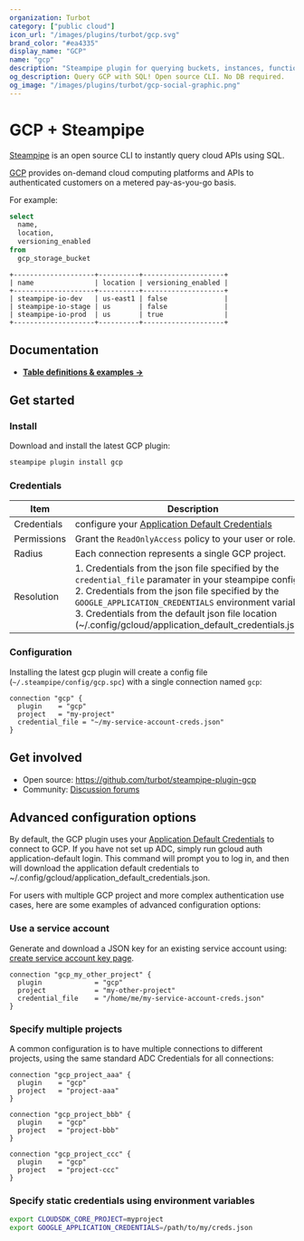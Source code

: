 ```yaml
---
organization: Turbot
category: ["public cloud"]
icon_url: "/images/plugins/turbot/gcp.svg"
brand_color: "#ea4335"
display_name: "GCP"
name: "gcp"
description: "Steampipe plugin for querying buckets, instances, functions and more from GCP."
og_description: Query GCP with SQL! Open source CLI. No DB required. 
og_image: "/images/plugins/turbot/gcp-social-graphic.png"
---
```


# GCP + Steampipe

[Steampipe](https://steampipe.io) is an open source CLI to instantly query cloud APIs using SQL.

[GCP](https://cloud.google.com) provides on-demand cloud computing platforms and APIs to authenticated customers on a metered pay-as-you-go basis. 

For example:

```sql
select
  name,
  location,
  versioning_enabled
from
  gcp_storage_bucket
```

```
+--------------------+----------+--------------------+
| name               | location | versioning_enabled |
+--------------------+----------+--------------------+
| steampipe-io-dev   | us-east1 | false              |
| steampipe-io-stage | us       | false              |
| steampipe-io-prod  | us       | true               |
+--------------------+----------+--------------------+
```

## Documentation

- **[Table definitions & examples →](/plugins/turbot/gcp/tables)**

## Get started

### Install

Download and install the latest GCP plugin:

```bash
steampipe plugin install gcp
```

### Credentials

| Item | Description |
| - | - |
| Credentials | configure your [Application Default Credentials](https://cloud.google.com/sdk/gcloud/reference/auth/application-default) |
| Permissions | Grant the `ReadOnlyAccess` policy to your user or role. |
| Radius | Each connection represents a single GCP project. |
| Resolution |  1. Credentials from the json file specified by the `credential_file` paramater in your steampipe config.<br />2. Credentials from the json file specified by the `GOOGLE_APPLICATION_CREDENTIALS` environment variable.<br />3. Credentials from the default json file location (~/.config/gcloud/application_default_credentials.json). |

### Configuration

Installing the latest gcp plugin will create a config file (`~/.steampipe/config/gcp.spc`) with a single connection named `gcp`:

```hcl
connection "gcp" {
  plugin    = "gcp"
  project   = "my-project"
  credential_file = "~/my-service-account-creds.json"
}
```

## Get involved

* Open source: https://github.com/turbot/steampipe-plugin-gcp
* Community: [Discussion forums](https://github.com/turbot/steampipe/discussions)

## Advanced configuration options

By default, the GCP plugin uses your [Application Default Credentials](https://cloud.google.com/sdk/gcloud/reference/auth/application-default) to connect to GCP. If you have not set up ADC, simply run gcloud auth application-default login. This command will prompt you to log in, and then will download the application default credentials to ~/.config/gcloud/application_default_credentials.json.

For users with multiple GCP project and more complex authentication use cases, here are some examples of advanced configuration options:

### Use a service account

Generate and download a JSON key for an existing service account using: [create service account key page](https://console.cloud.google.com/apis/credentials/serviceaccountkey).

```hcl
connection "gcp_my_other_project" {
  plugin             = "gcp"
  project            = "my-other-project"
  credential_file    = "/home/me/my-service-account-creds.json"
}
```

### Specify multiple projects 
A common configuration is to have multiple connections to different projects, using the same standard ADC Credentials for all connections:

```hcl
connection "gcp_project_aaa" {
  plugin    = "gcp"
  project   = "project-aaa"
}

connection "gcp_project_bbb" {
  plugin    = "gcp"
  project   = "project-bbb"
}

connection "gcp_project_ccc" {
  plugin    = "gcp"
  project   = "project-ccc"
}
```

### Specify static credentials using environment variables 

```sh
export CLOUDSDK_CORE_PROJECT=myproject  
export GOOGLE_APPLICATION_CREDENTIALS=/path/to/my/creds.json
``` 

